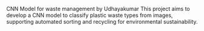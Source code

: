 CNN Model for waste management by Udhayakumar
This project aims to develop a CNN model to classify plastic waste types from images, supporting automated sorting and recycling for environmental sustainability.
